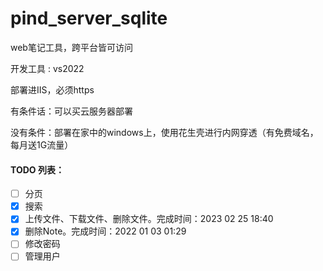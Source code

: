 # pind_server_sqlite
web笔记工具，跨平台皆可访问

开发工具 : vs2022

部署进IIS，必须https

有条件话：可以买云服务器部署

没有条件：部署在家中的windows上，使用花生壳进行内网穿透（有免费域名，每月送1G流量）


#### TODO 列表：
- [ ] 分页
- [X] 搜索
- [X] 上传文件、下载文件、删除文件。完成时间：2023 02 25 18:40
- [X] 删除Note。完成时间：2022 01 03 01:29
- [ ] 修改密码
- [ ] 管理用户

